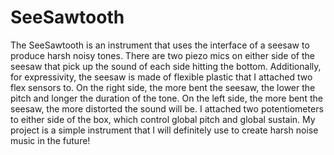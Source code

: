 # SeeSawtooth

The SeeSawtooth is an instrument that uses the interface of a seesaw to produce harsh noisy tones. There are two piezo mics on either side of the seesaw that pick up the sound of each side hitting the bottom. Additionally, for expressivity, the seesaw is made of flexible plastic that I attached two flex sensors to. On the right side, the more bent the seesaw, the lower the pitch and longer the duration of the tone. On the left side, the more bent the seesaw, the more distorted the sound will be. I attached two potentiometers to either side of the box, which control global pitch and global sustain. My project is a simple instrument that I will definitely use to create harsh noise music in the future!
